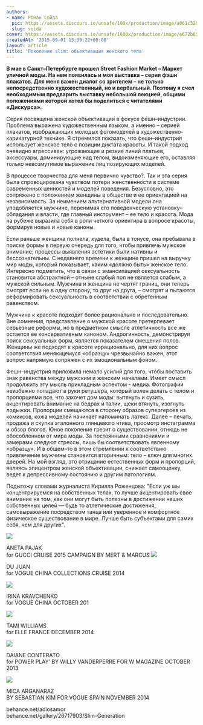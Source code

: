 ```yaml
---
authors:
- name: Роман Сойда
  pic: https://assets.discours.io/unsafe/100x/production/image/a061c320-fc31-11ea-ab3f-ed8834647497.png
  slug: soida
cover: https://assets.discours.io/unsafe/1600x/production/image/e672b650-90e8-11e8-b664-798ed379bf02.jpeg
createdAt: '2015-09-01 13:39:22+00:00'
layout: article
title: 'Поколение slim: объективация женского тела'
---
```


**В мае в Санкт–Петербурге прошел Street Fashion Market – Маркет уличной моды. На нем появилась и моя выставка – серия фэшн плакатов. Для меня важен диалог со зрителем – не только непосредственно художественный, но и вербальный. Поэтому я счел необходимым предварить выставку небольшой лекцией, общими положениями которой хотел бы поделиться с читателями «Дискурса».**

Серия посвящена женской объективации в фокусе фешн–индустрии. Проблема выражена художественным языком, а именно – серией плакатов, изображающих молодых фотомоделей в художественно-карикатурной технике. Я стремился показать, что фешн–индустрия использует женское тело с позиции диктата красоты. И такой подход очевидно агрессивен: угрожающие и резкие линий платьев, аксессуары, доминирующие над телом, видоизменяющие его, оставляя только невозмутимое выражение лиц позирующих моделей.

В процессе творчества для меня первично чувство?. Так и эта серия была спровоцирована чувством потери женственности в системе современных ценностей и моделей поведения. Безусловно, это сопряжено с положением женщины в обществе и ее ориентацией на независимость. За неимением альтернативной модели она уподобляется мужчине, перенимая его поведенческую установку– обладания и власти, где главный инструмент – ее тело и красота. Мода на рубеже выразила себя в роли четкого ориентира в вопросе красоты, формируя новые и новые каноны. 

Если раньше женщина полнела, худела, была в тонусе, она пребывала в поиске формы в первую очередь для того, чтобы привлечь мужское внимание; процессы выявления эстетики были нативны и бессознательны. С недавнего времени к женщине пришел на выручку мир моды, который показывает, каким «должно быть» женское тело. Интересно подметить, что в связи с эмансипацией сексуальность становится абстрактной – отныне слабый пол не является слабым, а мужской сильным. Мужчина и женщина не чертят границ, они теперь смотрят если не в одну сторону, то друг на друга, – смотрят и пытаются реформировать сексуальность в соответствии с обретенным равенством.

Мужчина к красоте подходит более рационально и последовательно. Вне сомнения, представление о мужской красоте претерпевает серьезные реформы, но в предметном смысле атлетичность все же остается ее консервативным каноном. Андрогинность, демонстрируя поиск сексуальных форм, является показателем смещения полов. Женщины же подходят к красоте иррационально, для них вопрос соответствия меняющемуся «образцу» чрезвычайно важен, этот вопрос напрямую сопряжен с их эмоциональным фоном.

Фешн–индустрия приложила немало усилий для того, чтобы поставить знак равенства между мужским и женским началами. Имеет смысл продолжить эту мысль прикладным аспектом - медиа. Фотографии неизбежно попадают в руки ретушера, который волен делать с телом и пропорциями все, что захочет дом моды: вытянуть и сузить, акцентировать внимание на бедрах и талии, щеки втянуть, изогнуть лодыжки. Пропорции смещаются в сторону образов супергероев из комиксов, кожа моделей начинает напоминать латекс. Далее – печать, продажа и скупка эталонного глянцевого чтива, просмотр инстаграмма и обзор блогов. Юное поколение грезит о существовании, отнюдь не обособленном от мира моды. За постоянными сравнениями и замерами следуют стрессы, лишь бы соответствовать явленному «образцу». И в общем–то в этом стремлении к соответствию привлечение мужчины становится вторичным: тело – ключ для многих дверей. На мой взгляд, это отрицание естественных форм и пропорций, являясь эпицентром женской объективации, снижает самооценку, ведет к депрессивному состоянию и другим патологиям.

Подытожу словами журналиста Кирилла Роженцова: "Если уж мы концентрируемся на собственных телах, то лучше акцентировать свое внимание на том, как они могут быть полезны в достижении наших собственных целей — будь то атлетические достижения, самовыражение посредством танца или уверенное и комфортное физическое существование в мире. Лучше быть субъектами для самих себя, чем для других".

![](https://assets.discours.io/unsafe/900x/production/image/f79e4db0-a54a-11e8-bfc7-9b5979ddfe3f.jpeg)

ANETA PAJAK  
for GUCCI CRUISE 2015 CAMPAIGN BY MERT & MARCUS ![](https://assets.discours.io/unsafe/900x/production/image/f7f9db30-a54a-11e8-bfc7-9b5979ddfe3f.jpeg)

DU JUAN   
for VOGUE CHINA COLLECTIONS CRUISE 2014

![](https://assets.discours.io/unsafe/900x/production/image/f87c78b0-a54a-11e8-bfc7-9b5979ddfe3f.jpeg)

IRINA KRAVCHENKO  
for VOGUE CHINA OCTOBER 201

![](https://assets.discours.io/unsafe/900x/production/image/f8cbaa20-a54a-11e8-bfc7-9b5979ddfe3f.jpeg)

TAMI WILLIAMS  
for ELLE FRANCE DECEMBER 2014

![](https://assets.discours.io/unsafe/900x/production/image/f9122900-a54a-11e8-bfc7-9b5979ddfe3f.jpeg)

DAIANE CONTERATO  
for POWER PLAY’ BY WILLY VANDERPERRE FOR W MAGAZINE OCTOBER 2013

![](https://assets.discours.io/unsafe/900x/production/image/f9685f50-a54a-11e8-bfc7-9b5979ddfe3f.jpeg)

MICA ARGANARAZ   
BY SEBASTIAN KIM FOR VOGUE SPAIN NOVEMBER 2014

  
behance.net/adiosamor  
behance.net/gallery/26717903/Slim-Generation